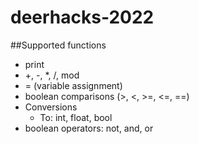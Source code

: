 ﻿# deerhacks-2022
##Supported functions
* print
* +, -, \*, /, mod
* = (variable assignment)
* boolean comparisons (>, <, >=, <=, ==)
* Conversions
  * To: int, float, bool
* boolean operators: not, and, or
